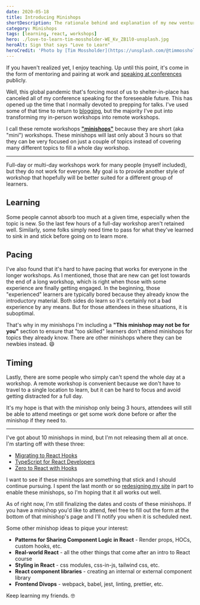 ```yaml
---
date: 2020-05-18
title: Introducing Minishops
shortDescription: The rationale behind and explanation of my new venture to offer short, remote-only workshops called "minishops"
category: Minishops
tags: [learning, react, workshops]
hero: ./love-to-learn-tim-mossholder-WE_Kv_ZB1l0-unsplash.jpg
heroAlt: Sign that says "Love to Learn"
heroCredit: 'Photo by [Tim Mossholder](https://unsplash.com/@timmossholder)'
---
```


If you haven't realized yet, I enjoy teaching. Up until this point, it's come in the form of mentoring and pairing at work and [speaking at conferences](/speak/) publicly.

Well, this global pandemic that's forcing most of us to shelter-in-place has canceled all of my conference speaking for the foreseeable future. This has opened up the time that I normally devoted to prepping for talks. I've used some of that time to return to [blogging](/blog/), but the majority I've put into transforming my in-person workshops into remote workshops.

I call these remote workshops [**"minishops"**](/minishops/) because they are short (aka "mini") workshops. These minishops will last only about 3 hours so that they can be very focused on just a couple of topics instead of covering many different topics to fill a whole day workshop.

---

Full-day or multi-day workshops work for many people (myself included), but they do not work for everyone. My goal is to provide another style of workshop that hopefully will be better suited for a different group of learners.

## Learning

Some people cannot absorb too much at a given time, especially when the topic is new. So the last few hours of a full-day workshop aren't retained well. Similarly, some folks simply need time to pass for what they've learned to sink in and stick before going on to learn more.

## Pacing

I've also found that it's hard to have pacing that works for everyone in the longer workshops. As I mentioned, those that are new can get lost towards the end of a long workshop, which is right when those with some experience are finally getting engaged. In the beginning, those "experienced" learners are typically bored because they already know the introductory material. Both sides do learn so it's certainly not a bad experience by any means. But for those attendees in these situations, it is suboptimal.

That's why in my minishops I'm including a **"This minishop may not be for you"** section to ensure that "too skilled" learners don't attend minishops for topics they already know. There are other minishops where they can be newbies instead. 😄

## Timing

Lastly, there are some people who simply can't spend the whole day at a workshop. A remote workshop is convenient because we don't have to travel to a single location to learn, but it can be hard to focus and avoid getting distracted for a full day.

It's my hope is that with the minishop only being 3 hours, attendees will still be able to attend meetings or get some work done before or after the minishop if they need to.

---

I've got about 10 minishops in mind, but I'm not releasing them all at once. I'm starting off with these three:

- [Migrating to React Hooks](/minishops/migrating-to-react-hooks/)
- [TypeScript for React Developers](/minishops/typescript-for-react-developers/)
- [Zero to React with Hooks](/minishops/zero-to-react-with-hooks/)

I want to see if these minishops are something that stick and I should continue pursuing. I spent the last month or so [redesigning my site](/blog/new-gatsby-site/) in part to enable these minishops, so I'm hoping that it all works out well.

As of right now, I'm still finalizing the dates and costs of these minishops. If you have a minishop you'd like to attend, feel free to fill out the form at the bottom of that minishop's page and I'll notify you when it is scheduled next.

Some other minishop ideas to pique your interest:

- **Patterns for Sharing Component Logic in React** - Render props, HOCs, custom hooks, etc.
- **Real-world React** - all the other things that come after an intro to React course
- **Styling in React** - css modules, css-in-js, tailwind css, etc.
- **React component libraries** - creating an internal or external component library
- **Frontend Divops** - webpack, babel, jest, linting, prettier, etc.

Keep learning my friends. 🤓
